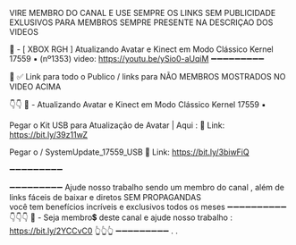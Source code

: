 VIRE MEMBRO DO CANAL E USE  SEMPRE OS LINKS SEM PUBLICIDADE EXLUSIVOS PARA MEMBROS 
SEMPRE PRESENTE NA DESCRIÇAO DOS VIDEOS 


📌 - [ XBOX RGH ] Atualizando Avatar e Kinect em Modo Clássico Kernel 17559 ▪️ (nº1353)
video: https://youtu.be/ySio0-aUqiM
➖➖➖➖➖➖➖➖➖

🔔
✅ Link para todo o Publico / links para NÃO MEMBROS 
MOSTRADOS NO VIDEO ACIMA 

👇👇
📌 - Atualizando Avatar e Kinect em Modo Clássico Kernel 17559 ▪️

Pegar o Kit  USB para Atualização de Avatar |
Aqui :
🔗 Link: https://bit.ly/39z11wZ


Pegar o / SystemUpdate_17559_USB
🔗 Link: https://bit.ly/3biwFiQ



➖➖➖➖➖➖➖➖➖


➖➖➖➖➖➖➖➖➖
Ajude nosso trabalho sendo um membro do canal , além de links fáceis de baixar e diretos
SEM PROPAGANDAS  
você tem benefícios incríveis e exclusivos todos os meses 
➖➖➖➖➖➖➖➖➖➖
👇👇👇
📌 - Seja membro💲 deste canal e ajude nosso trabalho :
https://bit.ly/2YCCvC0
👆👆👆
➖➖➖➖➖➖➖➖➖
.
.
